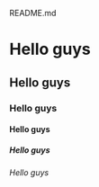 README.md
<!DOCTYPE html>
<html>
<head>
<title> MyHostingWebsite|Nice </title>
</head>
<body>
<h1>Hello guys</h1>
<h2>Hello guys</h2>
<h3>Hello guys</h3>
<h4>Hello guys</h4>
<h5>Hello guys</h5>
<h6>Hello guys</h6>
</body>
</html>
